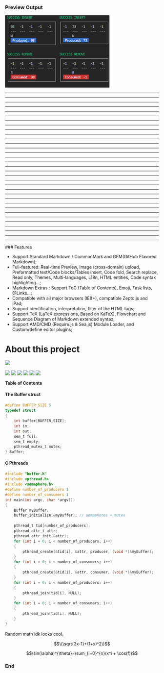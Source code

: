 ### Preview Output
![](coutput.png)
<hr>
<hr>
<hr>
<hr>
<hr>
<hr>
<hr>
<hr>
<hr>
<hr>
<hr>
<hr>
<hr>
<hr>
<hr>
<hr>
<hr>
<hr>
<hr>
<hr>
<hr>
<hr>
<hr>
<hr>
<hr>
<hr>
<hr>
<hr>
<hr>
<hr>
<hr>
<hr>
<hr>
### Features

- Support Standard Markdown / CommonMark and GFM(GitHub Flavored Markdown);
- Full-featured: Real-time Preview, Image (cross-domain) upload, Preformatted text/Code blocks/Tables insert, Code fold, Search replace, Read only, Themes, Multi-languages, L18n, HTML entities, Code syntax highlighting...;
- Markdown Extras : Support ToC (Table of Contents), Emoji, Task lists, @Links...;
- Compatible with all major browsers (IE8+), compatible Zepto.js and iPad;
- Support identification, interpretation, fliter of the HTML tags;
- Support TeX (LaTeX expressions, Based on KaTeX), Flowchart and Sequence Diagram of Markdown extended syntax;
- Support AMD/CMD (Require.js & Sea.js) Module Loader, and Custom/define editor plugins;

# About this project

![](https://github.com/pandao/editor.md/blob/master/images/loading@3x.gif?raw=true)

![](https://img.shields.io/github/stars/joshdejeu/CSC360-Project-4.svg) ![](https://img.shields.io/github/forks/joshdejeu/CSC360-Project-4.svg) ![](https://img.shields.io/github/tag/joshdejeu/CSC360-Project-4.svg) ![](https://img.shields.io/github/release/joshdejeu/CSC360-Project-4.svg) ![](https://img.shields.io/github/issues/joshdejeu/CSC360-Project-4.svg) ![](https://img.shields.io/bower/v/editor.md.svg)


**Table of Contents**

#### The Buffer struct

```h
#define BUFFER_SIZE 5
typedef struct
{
    int buffer[BUFFER_SIZE];
    int in;
    int out;
    sem_t full;
    sem_t empty;
    pthread_mutex_t mutex;
} Buffer;
```

#### C Pthreads

```c
#include "buffer.h"
#include <pthread.h>
#include <semaphore.h>
#define number_of_producers 1
#define number_of_consumers 1
int main(int argc, char *argv[])
{
    Buffer myBuffer;
    buffer_initialize(&myBuffer); // semaphores + mutex

    pthread_t tid[number_of_producers];
    pthread_attr_t attr;
    pthread_attr_init(&attr);
    for (int i = 0; i < number_of_producers; i++)
    {
        pthread_create(&tid[i], &attr, producer, (void *)&myBuffer);
    }
    for (int i = 0; i < number_of_consumers; i++)
    {
        pthread_create(&tid[i], &attr, consumer, (void *)&myBuffer);
    }
    for (int i = 0; i < number_of_producers; i++)
    {
        pthread_join(tid[i], NULL);
    }
    for (int i = 0; i < number_of_consumers; i++)
    {
        pthread_join(tid[i], NULL);
    }
}
```


Random math idk looks cool。

$$\(\sqrt{3x-1}+(1+x)^2\)$$
                    
$$\sin(\alpha)^{\theta}=\sum_{i=0}^{n}(x^i + \cos(f))$$
                
### End
